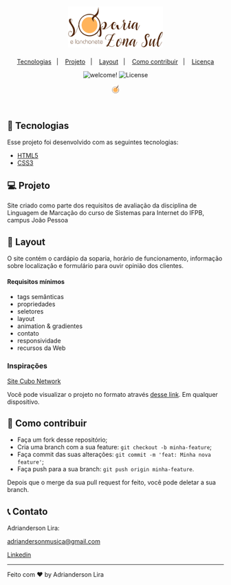 <!--
*** Obrigado por estar vendo o meu README. Se você tiver alguma sugestão
*** que possa melhorá-lo ainda mais dê um fork no repositório e crie uma Pull
*** Request ou abra uma Issue com a tag "sugestão".
*** Obrigado novamente! Agora vamos rodar esse projeto incrível :D
-->

<h1 align="center">
    <img alt="Ecoleta" title="Ecoleta" src="img/SopariaZonaSul.png" width="220px" />
</h1>

<p align="center">
  <a href="#rocket-tecnologias">Tecnologias</a>&nbsp;&nbsp;&nbsp;|&nbsp;&nbsp;&nbsp;
  <a href="#-projeto">Projeto</a>&nbsp;&nbsp;&nbsp;|&nbsp;&nbsp;&nbsp;
  <a href="#-layout">Layout</a>&nbsp;&nbsp;&nbsp;|&nbsp;&nbsp;&nbsp;
  <a href="#-como-contribuir">Como contribuir</a>&nbsp;&nbsp;&nbsp;|&nbsp;&nbsp;&nbsp;
  <a href="#memo-licença">Licença</a>
</p>
<p align="center">
 <img src="https://img.shields.io/static/v1?label=PRs&message=welcome&color=greenlabelColor=000000" alt="welcome!" />

  <img alt="License" src="https://img.shields.io/static/v1?label=license&message=IFPB&color=greenlabelColor=000000">
</p>

<p align="center">
  <img alt="Soparia Zona Sul" src="img/sopaicon.png" width="3%">
</p>
<br>

## 🚀 Tecnologias

Esse projeto foi desenvolvido com as seguintes tecnologias:

- [HTML5](https://developer.mozilla.org/pt-BR/docs/Web/HTML)
- [CSS3](https://developer.mozilla.org/pt-BR/docs/Web/CSS)

## 💻 Projeto

Site criado como parte dos requisitos de avaliação da disciplina de Linguagem de Marcação do curso de Sistemas para Internet do IFPB, campus João Pessoa

## 🔖 Layout

O site contém o cardápio da soparia, horário de funcionamento, informação sobre localização e formulário para ouvir opinião dos clientes.

#### Requisitos mínimos

- tags semânticas
- propriedades
- seletores
- layout
- animation & gradientes
- contato
- responsividade
- recursos da Web

### Inspirações

[Site Cubo Network](https://github.com/cubonetwork/frontend-challenge)

Você pode visualizar o projeto no formato através [desse link](https://adriandersonlira.github.io/sopariazonasul/). Em qualquer dispositivo.

## 🤔 Como contribuir

- Faça um fork desse repositório;
- Cria uma branch com a sua feature: `git checkout -b minha-feature`;
- Faça commit das suas alterações: `git commit -m 'feat: Minha nova feature'`;
- Faça push para a sua branch: `git push origin minha-feature`.

Depois que o merge da sua pull request for feito, você pode deletar a sua branch.

## 📞 Contato

Adrianderson Lira:

adriandersonmusica@gmail.com 

[Linkedin](https://www.linkedin.com/in/adrianderson-lira-932981176)

---

Feito com ♥ by Adrianderson Lira

